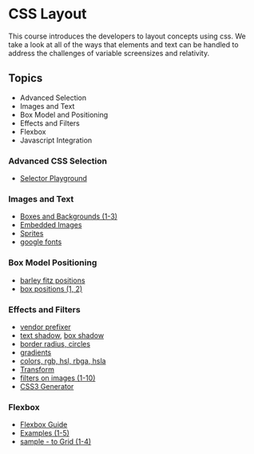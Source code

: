 CSS Layout
=============================
This course introduces the developers to layout concepts using css. We take a look at all of the ways that elements and 
text can be handled to address the challenges of variable screensizes and relativity.

Topics
------
* Advanced Selection
* Images and Text
* Box Model and Positioning
* Effects and Filters
* Flexbox
* Javascript Integration

### Advanced CSS Selection

* [Selector Playground](http://jsbin.com/movuku/1/edit?html,css,output)

### Images and Text

* [Boxes and Backgrounds (1-3)](http://jsbin.com/fisufe/1/edit?css,output)
* [Embedded Images](http://jsbin.com/jevise/1/edit?css,output)
* [Sprites](http://jsbin.com/kerafu/1/edit?css,output)
* [google fonts](https://www.google.com/fonts)

### Box Model Positioning

* [barley fitz positions](http://www.barelyfitz.com/screencast/html-training/css/positioning/)
* [box positions (1, 2)](http://jsbin.com/tilarag/1/edit?html,css,output)


### Effects and Filters

* [vendor prefixer](http://pleeease.io/play/)
* [text shadow](http://jsbin.com/eboniki/1/edit?css,output), [box shadow](http://jsbin.com/Ulihaba/1/edit?css,output)
* [border radius, circles](http://jsbin.com/obekipa/1/edit?html,css,output)
* [gradients](http://jsbin.com/axahefo/1/edit?css,output)
* [colors, rgb, hsl, rbga, hsla](http://jsbin.com/otajix/1/edit?html,css,output)
* [Transform](http://jsbin.com/woluxa/1/edit?css,output)
* [filters on images (1-10)](http://jsbin.com/eGAlIdi/5/edit?html,css,output)
* [CSS3 Generator](http://css3generator.com/) 

### Flexbox

* [Flexbox Guide](https://css-tricks.com/snippets/css/a-guide-to-flexbox/)
* [Examples (1-5)](http://jsbin.com/rivawa/5/edit?html,css,output)
* [sample - to Grid (1-4)](http://jsbin.com/geponu/1/edit?html,css,output)
